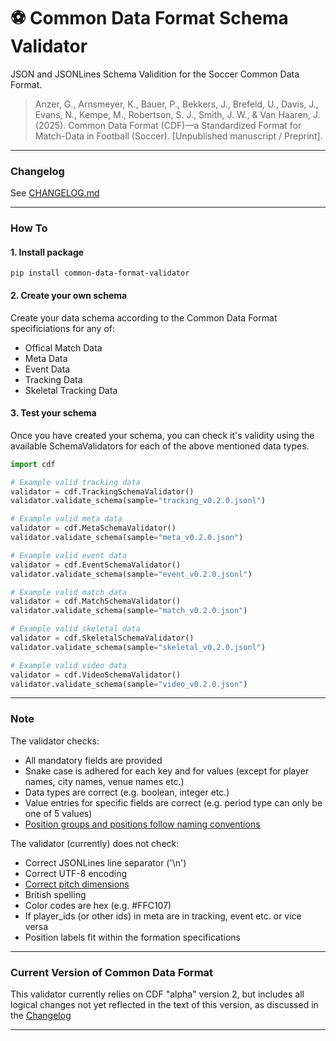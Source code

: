 # ⚽ Common Data Format Schema Validator
JSON and JSONLines Schema Validition for the Soccer Common Data Format.

> Anzer, G., Arnsmeyer, K., Bauer, P., Bekkers, J., Brefeld, U., Davis, J., Evans, N., Kempe, M., Robertson, S. J., Smith, J. W., & Van Haaren, J. (2025). Common Data Format (CDF)—a Standardized Format for Match-Data in Football (Soccer). [Unpublished manuscript / Preprint].

---

### Changelog

See [CHANGELOG.md](https://github.com/UnravelSports/common-data-format-validator/blob/main/CHANGELOG.md)

----

### How To

#### 1. Install package

`pip install common-data-format-validator`

#### 2. Create your own schema
Create your data schema according to the Common Data Format specificiations for any of:
- Offical Match Data
- Meta Data
- Event Data
- Tracking Data
- Skeletal Tracking Data

#### 3. Test your schema
Once you have created your schema, you can check it's validity using the available SchemaValidators for each of the above mentioned data types.

```python
import cdf

# Example valid tracking data
validator = cdf.TrackingSchemaValidator()
validator.validate_schema(sample="tracking_v0.2.0.jsonl")

# Example valid meta data
validator = cdf.MetaSchemaValidator()
validator.validate_schema(sample="meta_v0.2.0.json")

# Example valid event data
validator = cdf.EventSchemaValidator()
validator.validate_schema(sample="event_v0.2.0.jsonl")

# Example valid match data
validator = cdf.MatchSchemaValidator()
validator.validate_schema(sample="match_v0.2.0.json")

# Example valid skeletal data
validator = cdf.SkeletalSchemaValidator()
validator.validate_schema(sample="skeletal_v0.2.0.jsonl")

# Example valid video data
validator = cdf.VideoSchemaValidator()
validator.validate_schema(sample="video_v0.2.0.json")
```

----

### Note

The validator checks:
- All mandatory fields are provided
- Snake case is adhered for each key and for values (except for player names, city names, venue names etc.)
- Data types are correct (e.g. boolean, integer etc.)
- Value entries for specific fields are correct (e.g. period type can only be one of 5 values)
- [Position groups and positions follow naming conventions](https://github.com/UnravelSports/common-data-format-validator/blob/main/assets/positions-v0.2.0.pdf)

The validator (currently) does not check:
- Correct JSONLines line separator ('\n')
- Correct UTF-8 encoding
- [Correct pitch dimensions](https://github.com/UnravelSports/common-data-format-validator/blob/main/assets/pitch-dimensions-v0.2.0.pdf)
- British spelling
- Color codes are hex (e.g. #FFC107)
- If player_ids (or other ids) in meta are in tracking, event etc. or vice versa
- Position labels fit within the formation specifications


----

### Current Version of Common Data Format

This validator currently relies on CDF "alpha" version 2, but includes all logical changes not yet reflected in the text of this version, as discussed in the [Changelog](https://github.com/UnravelSports/common-data-format-validator/blob/main/CHANGELOG.md)

----

